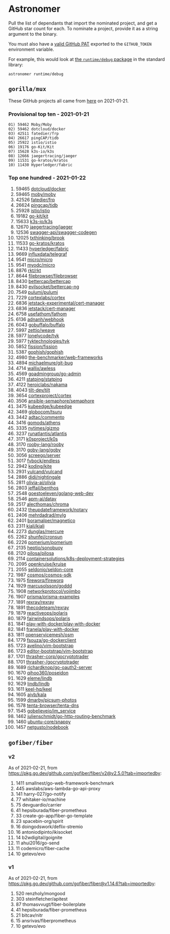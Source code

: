 # Astronomer

Pull the list of dependants that import the nominated project, and get a GitHub star count for each.
To nominate a project, provide it as a string argument to the binary.

You must also have a
[valid GitHub PAT](https://docs.github.com/en/authentication/keeping-your-account-and-data-secure/managing-your-personal-access-tokens)
exported to the `GITHUB_TOKEN` environment variable.

For example, this would look at [the `runtime/debug` package](https://pkg.go.dev/runtime/debug?tab=importedby) in the
standard library:

```shell
astronomer runtime/debug
```

## `gorilla/mux`

These GitHub projects all came from [here](https://pkg.go.dev/github.com/gorilla/mux@v1.8.0?tab=importedby) on
2021-01-21.

### Provisional top ten - 2021-01-21

```text
01) 59462 Moby/Moby
02) 59462 dotcloud/docker
03) 42511 fatedier/frp
04) 26617 pingCAP/tidb
05) 25922 istio/istio
06) 19176 go-Kit/Kit
07) 15628 k3s-io/k3s
08) 12666 jaegertracing/jaeger
09) 11531 go-kratos/kratos
10) 11430 Hyperledger/fabric
```

### Top one hundred - 2021-01-22

1. 59465 [dotcloud/docker](https://github.com/dotcloud/docker)
2. 59465 [moby/moby](https://github.com/moby/moby)
3. 42526 [fatedier/frp](https://github.com/fatedier/frp)
4. 26624 [pingcap/tidb](https://github.com/pingcap/tidb)
5. 25928 [istio/istio](https://github.com/istio/istio)
6. 19182 [go-kit/kit](https://github.com/go-kit/kit)
7. 15633 [k3s-io/k3s](https://github.com/k3s-io/k3s)
8. 12670 [jaegertracing/jaeger](https://github.com/jaegertracing/jaeger)
9. 12536 [swagger-api/swagger-codegen](https://github.com/swagger-api/swagger-codegen)
10. 12025 [txthinking/brook](https://github.com/txthinking/brook)
11. 11533 [go-kratos/kratos](https://github.com/go-kratos/kratos)
12. 11433 [hyperledger/fabric](https://github.com/hyperledger/fabric)
13. 9669 [influxdata/telegraf](https://github.com/influxdata/telegraf)
14. 9541 [micro/micro](https://github.com/micro/micro)
15. 9541 [myodc/micro](https://github.com/myodc/micro)
16. 8876 [rkt/rkt](https://github.com/rkt/rkt)
17. 8644 [filebrowser/filebrowser](https://github.com/filebrowser/filebrowser)
18. 8430 [bettercap/bettercap](https://github.com/bettercap/bettercap)
19. 8430 [evilsocket/bettercap-ng](https://github.com/evilsocket/bettercap-ng)
20. 7549 [pulumi/pulumi](https://github.com/pulumi/pulumi)
21. 7229 [cortexlabs/cortex](https://github.com/cortexlabs/cortex)
22. 6836 [jetstack-experimental/cert-manager](https://github.com/jetstack-experimental/cert-manager)
23. 6836 [jetstack/cert-manager](https://github.com/jetstack/cert-manager)
24. 6758 [usefathom/fathom](https://github.com/usefathom/fathom)
25. 6136 [adnanh/webhook](https://github.com/adnanh/webhook)
26. 6043 [gobuffalo/buffalo](https://github.com/gobuffalo/buffalo)
27. 5997 [zettio/weave](https://github.com/zettio/weave)
28. 5977 [lonelycode/tyk](https://github.com/lonelycode/tyk)
29. 5977 [tyktechnologies/tyk](https://github.com/tyktechnologies/tyk)
30. 5852 [fission/fission](https://github.com/fission/fission)
31. 5387 [gophish/gophish](https://github.com/gophish/gophish)
32. 4980 [the-benchmarker/web-frameworks](https://github.com/the-benchmarker/web-frameworks)
33. 4894 [michaelmure/git-bug](https://github.com/michaelmure/git-bug)
34. 4714 [wallix/awless](https://github.com/wallix/awless)
35. 4569 [goadmingroup/go-admin](https://github.com/goadmingroup/go-admin)
36. 4211 [statping/statping](https://github.com/statping/statping)
37. 4122 [heroiclabs/nakama](https://github.com/heroiclabs/nakama)
38. 4043 [tilt-dev/tilt](https://github.com/tilt-dev/tilt)
39. 3654 [cortexproject/cortex](https://github.com/cortexproject/cortex)
40. 3506 [ansible-semaphore/semaphore](https://github.com/ansible-semaphore/semaphore)
41. 3475 [kubeedge/kubeedge](https://github.com/kubeedge/kubeedge)
42. 3469 [globocom/tsuru](https://github.com/globocom/tsuru)
43. 3442 [adtac/commento](https://github.com/adtac/commento)
44. 3416 [gomods/athens](https://github.com/gomods/athens)
45. 3335 [nytimes/gizmo](https://github.com/nytimes/gizmo)
46. 3237 [runatlantis/atlantis](https://github.com/runatlantis/atlantis)
47. 3171 [k0sproject/k0s](https://github.com/k0sproject/k0s)
48. 3170 [rooby-lang/rooby](https://github.com/rooby-lang/rooby)
49. 3170 [goby-lang/goby](https://github.com/goby-lang/goby)
50. 3056 [screego/server](https://github.com/screego/server)
51. 3017 [fvbock/endless](https://github.com/fvbock/endless)
52. 2942 [koding/kite](https://github.com/koding/kite)
53. 2931 [vulcand/vulcand](https://github.com/vulcand/vulcand)
54. 2886 [didi/nightingale](https://github.com/didi/nightingale)
55. 2811 [olivia-ai/olivia](https://github.com/olivia-ai/olivia)
56. 2803 [jeffail/benthos](https://github.com/jeffail/benthos)
57. 2548 [goestoeleven/golang-web-dev](https://github.com/goestoeleven/golang-web-dev)
58. 2546 [apm-ai/datav](https://github.com/apm-ai/datav)
59. 2517 [alecthomas/chroma](https://github.com/alecthomas/chroma)
60. 2432 [theupdateframework/notary](https://github.com/theupdateframework/notary)
61. 2406 [mehrdadrad/mylg](https://github.com/mehrdadrad/mylg)
62. 2401 [boramalper/magnetico](https://github.com/boramalper/magnetico)
63. 2311 [kiali/kiali](https://github.com/kiali/kiali)
64. 2273 [dunglas/mercure](https://github.com/dunglas/mercure)
65. 2262 [shunfei/cronsun](https://github.com/shunfei/cronsun)
66. 2226 [pomerium/pomerium](https://github.com/pomerium/pomerium)
67. 2135 [heptio/sonobuoy](https://github.com/heptio/sonobuoy)
68. 2120 [pilosa/pilosa](https://github.com/pilosa/pilosa)
69. 2114 [containersolutions/k8s-deployment-strategies](https://github.com/containersolutions/k8s-deployment-strategies)
70. 2095 [openkruise/kruise](https://github.com/openkruise/kruise)
71. 2055 [seldonio/seldon-core](https://github.com/seldonio/seldon-core)
72. 1987 [cosmos/cosmos-sdk](https://github.com/cosmos/cosmos-sdk)
73. 1975 [fireworq/fireworq](https://github.com/fireworq/fireworq)
74. 1929 [marcusolsson/goddd](https://github.com/marcusolsson/goddd)
75. 1908 [networkprotocol/yojimbo](https://github.com/networkprotocol/yojimbo)
76. 1907 [prisma/prisma-examples](https://github.com/prisma/prisma-examples)
77. 1891 [rexray/rexray](https://github.com/rexray/rexray)
78. 1891 [thecodeteam/rexray](https://github.com/thecodeteam/rexray)
79. 1879 [reactiveops/polaris](https://github.com/reactiveops/polaris)
80. 1879 [fairwindsops/polaris](https://github.com/fairwindsops/polaris)
81. 1841 [play-with-docker/play-with-docker](https://github.com/play-with-docker/play-with-docker)
82. 1841 [franela/play-with-docker](https://github.com/franela/play-with-docker)
83. 1811 [openservicemesh/osm](https://github.com/openservicemesh/osm)
84. 1779 [fsouza/go-dockerclient](https://github.com/fsouza/go-dockerclient)
85. 1723 [avelino/vim-bootstrap](https://github.com/avelino/vim-bootstrap)
86. 1723 [editor-bootstrap/vim-bootstrap](https://github.com/editor-bootstrap/vim-bootstrap)
87. 1701 [thrasher-corp/gocryptotrader](https://github.com/thrasher-corp/gocryptotrader)
88. 1701 [thrasher-/gocryptotrader](https://github.com/thrasher-/gocryptotrader)
89. 1689 [richardknop/go-oauth2-server](https://github.com/richardknop/go-oauth2-server)
90. 1670 [qihoo360/poseidon](https://github.com/qihoo360/poseidon)
91. 1629 [eleme/lindb](https://github.com/eleme/lindb)
92. 1629 [lindb/lindb](https://github.com/lindb/lindb)
93. 1611 [keel-hq/keel](https://github.com/keel-hq/keel)
94. 1605 [ajvb/kala](https://github.com/ajvb/kala)
95. 1599 [dmarby/picsum-photos](https://github.com/dmarby/picsum-photos)
96. 1578 [tenta-browser/tenta-dns](https://github.com/tenta-browser/tenta-dns)
97. 1545 [gobelieveio/im_service](https://github.com/gobelieveio/im_service)
98. 1462 [julienschmidt/go-http-routing-benchmark](https://github.com/julienschmidt/go-http-routing-benchmark)
99. 1460 [ubuntu-core/snappy](https://github.com/ubuntu-core/snappy)
100. 1457 [netgusto/nodebook](https://github.com/netgusto/nodebook)

## `gofiber/fiber`

### v2

As of 2021-02-21, from <https://pkg.go.dev/github.com/gofiber/fiber/v2@v2.5.0?tab=importedby>:

1. 1411 smallnest/go-web-framework-benchmark
2. 445 awslabs/aws-lambda-go-api-proxy
3. 141 harry-027/go-notify
4. 77 whitaker-io/machine
5. 75 devguardio/carrier
6. 41 hepsiburada/fiber-prometheus
7. 33 create-go-app/fiber-go-template
8. 23 spacebin-org/spirit
9. 16 doingodswork/deflix-stremio
10. 16 antoniodipinto/ikisocket
11. 14 b2wdigital/goignite
12. 11 ahui2016/go-send
13. 11 codemicro/fiber-cache
14. 10 getevo/evo

### v1

As of 2021-02-21, from <https://pkg.go.dev/github.com/gofiber/fiber@v1.14.6?tab=importedby>:

1. 520 renzholy/mongood
2. 303 steinfletcher/apitest
3. 87 thomasvvugt/fiber-boilerplate
4. 41 hepsiburada/fiber-prometheus
5. 21 bitcav/nitr
6. 15 ansrivas/fiberprometheus
7. 10 getevo/evo
